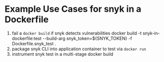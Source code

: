 # Example Use Cases for snyk in a Dockerfile
1. fail a `docker build` if snyk detects vulnerabilities
docker build -t snyk-in-dockerfile:test --build-arg snyk_token=${SNYK_TOKEN} -f Dockerfile.snyk_test .
2. package snyk CLI into application container to test via `docker run`
3. instrument snyk test in a multi-stage docker build
